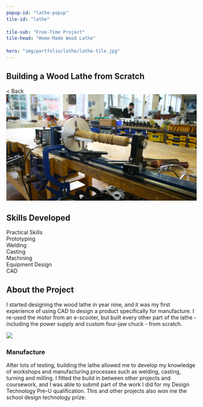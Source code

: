 ```yaml
---
popup-id: "lathe-popup"
tile-id: "lathe"

tile-sub: "Free-Time Project"
tile-head: "Home-Made Wood Lathe"

hero: "img/portfolio/lathe/lathe-tile.jpg"
---
```


<popup-box>
    <div class="popup-navbar">
        <h2>Building a Wood Lathe from Scratch</h2>
        <div class="back">< Back</div>
    </div>
    <img src="img/portfolio/lathe/lathe-main.JPG" class="popup-main-img">
    <h2>Skills Developed</h2>
    <div class="pill">Practical Skills</div><div class="pill">Prototyping</div><div class="pill">Welding</div><div class="pill">Casting</div><div class="pill">Machining</div><div class="pill">Equipment Design</div><div class="pill">CAD</div>
    <h2>About the Project</h2>
    <p>I started designing the wood lathe in year nine, and it was my first experience of using CAD to design a product specifically for manufacture. I re-used the motor from an e-scooter, but built every other part of the lathe - including the power supply and custom four-jaw chuck - from scratch.</p>
    <img src="img/portfolio/lathe/lathe-render.png" style="width: 75%;">
    <h3>Manufacture</h3>
    <p>After lots of testing, building the lathe allowed me to develop my knowledge of workshops and manufacturing processes such as welding, casting, turning and milling. I fitted the build in between other projects and coursework, and I was able to submit part of the work I did for my Design Technology Pre-U qualification. This and other projects also won me the school design technology prize.</p>
    <br>
</popup-box>

